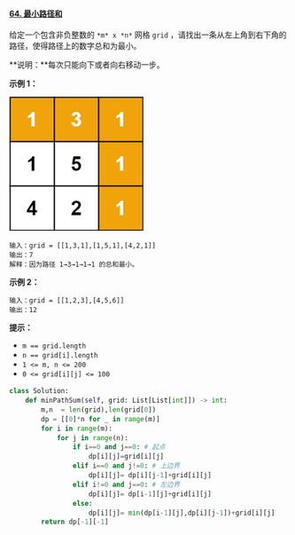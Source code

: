 #### [64. 最小路径和](https://leetcode-cn.com/problems/minimum-path-sum/)

给定一个包含非负整数的 `*m* x *n*` 网格 `grid` ，请找出一条从左上角到右下角的路径，使得路径上的数字总和为最小。

**说明：**每次只能向下或者向右移动一步。

 

**示例 1：**

![img](assets/minpath.jpg)

```
输入：grid = [[1,3,1],[1,5,1],[4,2,1]]
输出：7
解释：因为路径 1→3→1→1→1 的总和最小。
```

**示例 2：**

```
输入：grid = [[1,2,3],[4,5,6]]
输出：12
```

 

**提示：**

- `m == grid.length`
- `n == grid[i].length`
- `1 <= m, n <= 200`
- `0 <= grid[i][j] <= 100`

```python
class Solution:
    def minPathSum(self, grid: List[List[int]]) -> int:
        m,n  = len(grid),len(grid[0])
        dp = [[0]*n for _ in range(m)]
        for i in range(m):
            for j in range(n):
                if i==0 and j==0: # 起点
                    dp[i][j]=grid[i][j]
                elif i==0 and j!=0: # 上边界
                    dp[i][j]= dp[i][j-1]+grid[i][j]
                elif i!=0 and j==0: # 左边界
                    dp[i][j]= dp[i-1][j]+grid[i][j]
                else:
                    dp[i][j]= min(dp[i-1][j],dp[i][j-1])+grid[i][j]
        return dp[-1][-1]
```

